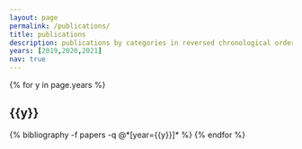 ```yaml
---
layout: page
permalink: /publications/
title: publications
description: publications by categories in reversed chronological order. generated by jekyll-scholar.
years: [2019,2020,2021]
nav: true
---
```


<div class="publications">

{% for y in page.years %}
  <h2 class="year">{{y}}</h2>
  {% bibliography -f papers -q @*[year={{y}}]* %}
{% endfor %}

</div>
